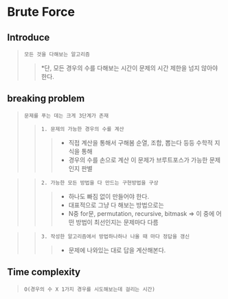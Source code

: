 # Brute Force

## Introduce
>   `모든 것을 다해보는 알고리즘`
>   > *단, 모든 경우의 수를 다해보는 시간이 문제의 시간 제한을 넘지 않아야 한다.

## breaking problem
>   `문제를 푸는 데는 크게 3단계가 존재`   
>   >`1. 문제의 가능한 경우의 수를 계산`   
>   >   > * 직접 계산을 통해서 구해봄 순열, 조합, 뽑는다 등등 수학적 지식을 통해   
>   >   > * 경우의 수를 손으로 계산 이 문제가 브루트포스가 가능한 문제인지 판별

>   >`2. 가능한 모든 방법을 다 만드는 구현방법을 구상`   
>   >   > * 하나도 빠짐 없이 만들어야 한다.   
>   >   > * 대표적으로 그냥 다 해보는 방법으로는   
>   >   > * N중 for문, permutation, recursive, bitmask => 이 중에 어떤 방법이 최선인지는 문제마다 다름

>   >`3. 작성한 알고리즘에서 방법하나하나 나올 때 마다 정답을 갱신`   
>   >   > * 문제에 나와있는 대로 답을 계산해본다.   

## Time complexity
>   `O(경우의 수 X 1가지 경우를 시도해보는데 걸리는 시간)`

